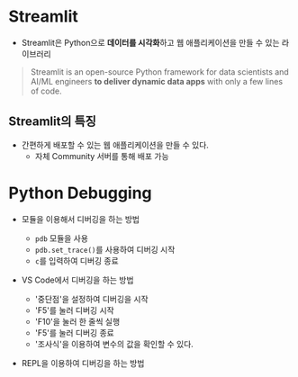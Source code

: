 # Streamlit

- Streamlit은 Python으로 **데이터를 시각화**하고 웹 애플리케이션을 만들 수 있는 라이브러리

> Streamlit is an open-source Python framework for data scientists and AI/ML engineers **to deliver dynamic data apps** with only a few lines of code.

## Streamlit의 특징

- 간편하게 배포할 수 있는 웹 애플리케이션을 만들 수 있다.
  - 자체 Community 서버를 통해 배포 가능

# Python Debugging

- 모듈을 이용해서 디버깅을 하는 방법
  - `pdb` 모듈을 사용
  - `pdb.set_trace()`를 사용하여 디버깅 시작
  - `c`를 입력하여 디버깅 종료

- VS Code에서 디버깅을 하는 방법
  - '중단점'을 설정하여 디버깅을 시작
  - 'F5'를 눌러 디버깅 시작
  - 'F10'을 눌러 한 줄씩 실행
  - 'F5'를 눌러 디버깅 종료
  - '조사식'을 이용하여 변수의 값을 확인할 수 있다.

- REPL을 이용하여 디버깅을 하는 방법
  

